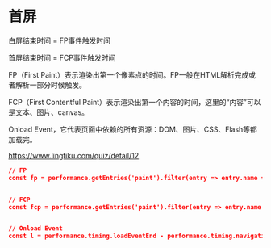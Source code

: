 # **首屏**

白屏结束时间 = FP事件触发时间

首屏结束时间 = FCP事件触发时间





FP（First Paint）表示渲染出第一个像素点的时间。FP一般在HTML解析完成或者解析一部分时候触发。

FCP（First Contentful Paint）表示渲染出第一个内容的时间，这里的“内容”可以是文本、图片、canvas。

Onload Event，它代表页面中依赖的所有资源：DOM、图片、CSS、Flash等都加载完。

https://www.lingtiku.com/quiz/detail/12

```json
// FP
const fp = performance.getEntries('paint').filter(entry => entry.name == 'first-paint')[0].startTime;


// FCP
const fcp = performance.getEntries('paint').filter(entry => entry.name == 'first-contentful-paint')[0].startTime;


// Onload Event
const l = performance.timing.loadEventEnd - performance.timing.navigationStart;
```